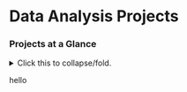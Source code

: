 # Data Analysis Projects


### Projects at a Glance
<details>
<summary>Click this to collapse/fold.
  
  hello</summary>
